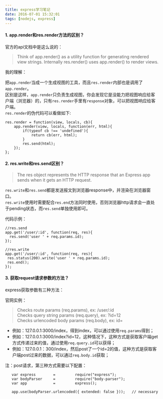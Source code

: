 ```yaml
---
title: express学习笔记
date: 2016-07-01 15:32:01
tags: [nodejs, express]
---
```


#### 1. app.render和res.render方法的区别？

官方的api文档中是这么说的：   
> Think of app.render() as a utility function for generating rendered view strings. Internally res.render() uses app.render() to render views.

我的理解：
   
把`app.render`当成一个生成视图的工具，而且`res.render`内部也是调用了`app.render`。   
区别是这样，`app.render`只负责生成视图，你会发现它是没能力把视图响应给客户端（浏览器）的，只有`res.render`手里有`response`对象，可以把视图响应给客户端。   
`res.render`的伪代码可以看做如下: 
   
```language-javascript
res.render = function(view, locals, cb){
    app.render(view, locals, function(err, html){
        if(typeof cb !== 'undefined'){
            return cb(err, html);
        }
        res.send(html);
    });
};
```   

#### 2. res.write和res.send区别？

> The res object represents the HTTP response that an Express app sends when it gets an HTTP request.

`res.write`和`res.send`都是发送报文到浏览器response中，并渲染在浏览器窗口。     
`res.write`使用时需要配合`res.end`方法同时使用，否则浏览器http请求会一直处于pending状态，而`res.send`单独使用即可。    

代码示例：     

```language-javascript
//res.send
app.get('/user/:id', function(req, res){
  res.send('user ' + req.params.id);
});

//res.write
app.get('/user/:id', function(req, res){
 res.status(200).write('user ' + req.params.id);
 res.end();
});
```

#### 3. 获取request请求参数的方法？

express获取参数有三种方法：  

官网实例：   
       
> Checks route params (req.params), ex: /user/:id     
> Checks query string params (req.query), ex: ?id=12     
> Checks urlencoded body params (req.body), ex: id=    
   
+ 例如：127.0.0.1:3000/index，得到index，可以通过使用`req.params`得到；   
+ 例如：127.0.0.1:3000/index?id=12，这种情况下，这种方式是获取客户端get方式传递过来的值，通过使用`req.query.id`可以获得；     
+ 例如：127.0.0.1：300/index，然后post了一个id=2的值，这种方式是获取客户端post过来的数据，可以通过`req.body.id`获取； 
  
注：post请求，第三种方式需要以下配置：

```language-javascript
   var express        =         require("express");  
   var bodyParser     =         require("body-parser");  
   var app            =         express();  
     
   app.use(bodyParser.urlencoded({ extended: false }));   // necessary
```
 

